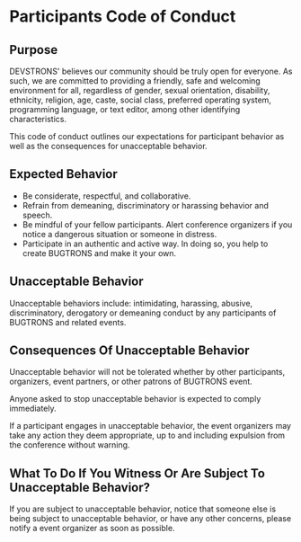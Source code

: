 # Participants Code of Conduct

## Purpose
DEVSTRONS' believes our community should be truly open for everyone. As such,
we are committed to providing a friendly, safe and welcoming environment for all, regardless of gender,
sexual orientation, disability, ethnicity, religion, age, caste, social class, preferred operating system, 
programming language, or text editor, among other identifying characteristics.

This code of conduct outlines our expectations for participant behavior as well as the consequences for unacceptable behavior.

## Expected Behavior
- Be considerate, respectful, and collaborative.
- Refrain from demeaning, discriminatory or harassing behavior and speech.
- Be mindful of your fellow participants. Alert conference organizers if you notice a dangerous situation or someone in distress.
- Participate in an authentic and active way. In doing so, you help to create BUGTRONS and make it your own.

## Unacceptable Behavior
Unacceptable behaviors include: intimidating, harassing, abusive, discriminatory, derogatory or demeaning conduct by any participants 
of BUGTRONS and related events.

## Consequences Of Unacceptable Behavior
Unacceptable behavior will not be tolerated whether by other participants, organizers, event partners, or other patrons of BUGTRONS event.

Anyone asked to stop unacceptable behavior is expected to comply immediately.

If a participant engages in unacceptable behavior, the event organizers may take any action they deem appropriate, up to and including expulsion from the conference without warning.

##  What To Do If You Witness Or Are Subject To Unacceptable Behavior?
If you are subject to unacceptable behavior, notice that someone else is being subject to unacceptable behavior, or have any other concerns, please notify a event organizer as soon as possible.



